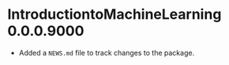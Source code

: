 # IntroductiontoMachineLearning 0.0.0.9000

* Added a `NEWS.md` file to track changes to the package.
